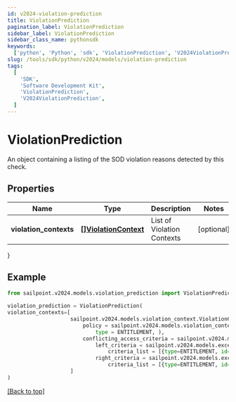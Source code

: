```yaml
---
id: v2024-violation-prediction
title: ViolationPrediction
pagination_label: ViolationPrediction
sidebar_label: ViolationPrediction
sidebar_class_name: pythonsdk
keywords:
  ['python', 'Python', 'sdk', 'ViolationPrediction', 'V2024ViolationPrediction']
slug: /tools/sdk/python/v2024/models/violation-prediction
tags:
  [
    'SDK',
    'Software Development Kit',
    'ViolationPrediction',
    'V2024ViolationPrediction',
  ]
---
```


# ViolationPrediction

An object containing a listing of the SOD violation reasons detected by this check.

## Properties

| Name | Type | Description | Notes |
| --- | --- | --- | --- |
| **violation_contexts** | [**[]ViolationContext**](violation-context) | List of Violation Contexts | [optional] |

}

## Example

```python
from sailpoint.v2024.models.violation_prediction import ViolationPrediction

violation_prediction = ViolationPrediction(
violation_contexts=[
                    sailpoint.v2024.models.violation_context.ViolationContext(
                        policy = sailpoint.v2024.models.violation_context_policy.ViolationContext_policy(
                            type = ENTITLEMENT, ),
                        conflicting_access_criteria = sailpoint.v2024.models.exception_access_criteria.ExceptionAccessCriteria(
                            left_criteria = sailpoint.v2024.models.exception_criteria.ExceptionCriteria(
                                criteria_list = [{type=ENTITLEMENT, id=2c9180866166b5b0016167c32ef31a66, existing=true}, {type=ENTITLEMENT, id=2c9180866166b5b0016167c32ef31a67, existing=false}], ),
                            right_criteria = sailpoint.v2024.models.exception_criteria.ExceptionCriteria(
                                criteria_list = [{type=ENTITLEMENT, id=2c9180866166b5b0016167c32ef31a66, existing=true}, {type=ENTITLEMENT, id=2c9180866166b5b0016167c32ef31a67, existing=false}], ), ), )
                    ]
)

```

[[Back to top]](#)
